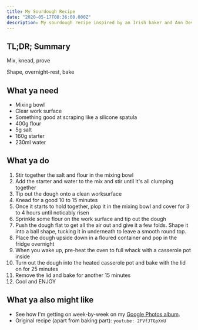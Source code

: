 ```yaml
---
title: My Sourdough Recipe
date: "2020-05-17T08:36:00.000Z"
description: My sourdough recipe inspired by an Irish baker and Ann Dever
---
```


## TL;DR; Summary

Mix, knead, prove

Shape, overnight-rest, bake

## What ya need

- Mixing bowl
- Clear work surface
- Something good at scraping like a silicone spatula
- 400g flour
- 5g salt
- 160g starter
- 230ml water

## What ya do

1. Stir together the salt and flour in the mixing bowl
2. Add the starter and water to the mix and stir until it's all clumping
   together
3. Tip out the dough onto a clean worksurface
4. Knead for a good 10 to 15 minutes
5. Once it starts to hold together, plop it in the mixing bowl and cover for 3
   to 4 hours until noticably risen
6. Sprinkle some flour on the work surface and tip out the dough
7. Push the dough flat to get all the air out and give it a few folds. Shape it
   into a ball shape, tucking it in underneath to leave a smooth round top.
8. Place the dough upside down in a floured container and pop in the fridge
   overnight
9. When you wake up, pre-heat the oven to full whack with a casserole pot inside
10. Turn out the dough into the heated casserole pot and bake with the lid on
    for 25 minutes
11. Remove the lid and bake for another 15 minutes
12. Cool and ENJOY

## What ya also might like

- See how I'm getting on week-by-week on my [Google Photos album][1].
- Original recipe (apart from baking part):
  `youtube: 2FVfJTGpXnU`

[1]: https://photos.google.com/share/AF1QipOLSs6recWP7z6qhE982HafCvWoNqXw4XMCNRVSc6I7sjjngytwODTuAKvB6JnQ3g?key=d3lsM0tqUkxYbHhaTVFNNTBXWGZHVHl5Q0ZqWEV3

